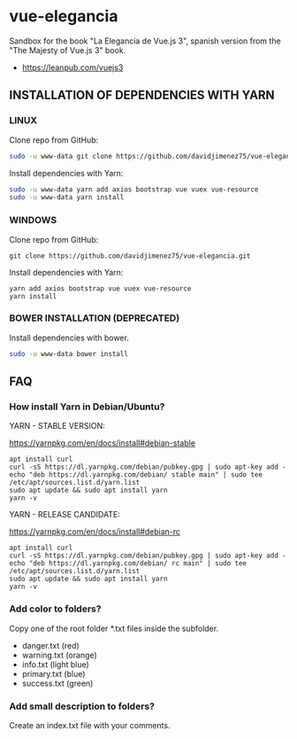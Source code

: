 # vue-elegancia

Sandbox for the book "La Elegancia de Vue.js 3", spanish version from the "The Majesty of Vue.js 3" book.

- https://leanpub.com/vuejs3



## INSTALLATION OF DEPENDENCIES WITH YARN


### LINUX

Clone repo from GitHub:

```bash
sudo -u www-data git clone https://github.com/davidjimenez75/vue-elegancia.git
```

Install dependencies with Yarn:

```bash
sudo -u www-data yarn add axios bootstrap vue vuex vue-resource
sudo -u www-data yarn install
```


### WINDOWS

Clone repo from GitHub:

```
git clone https://github.com/davidjimenez75/vue-elegancia.git
```

Install dependencies with Yarn:

```
yarn add axios bootstrap vue vuex vue-resource
yarn install
```


### BOWER INSTALLATION (DEPRECATED)

Install dependencies with bower.

```bash
sudo -u www-data bower install
```






## FAQ

### How install Yarn in Debian/Ubuntu?

YARN - STABLE VERSION:

https://yarnpkg.com/en/docs/install#debian-stable

```
apt install curl
curl -sS https://dl.yarnpkg.com/debian/pubkey.gpg | sudo apt-key add -
echo "deb https://dl.yarnpkg.com/debian/ stable main" | sudo tee /etc/apt/sources.list.d/yarn.list
sudo apt update && sudo apt install yarn
yarn -v
```

YARN - RELEASE CANDIDATE:

https://yarnpkg.com/en/docs/install#debian-rc

```
apt install curl
curl -sS https://dl.yarnpkg.com/debian/pubkey.gpg | sudo apt-key add -
echo "deb https://dl.yarnpkg.com/debian/ rc main" | sudo tee /etc/apt/sources.list.d/yarn.list
sudo apt update && sudo apt install yarn
yarn -v
```

### Add color to folders?

Copy one of the root folder *.txt files inside the subfolder.

 - danger.txt (red)
 - warning.txt (orange)
 - info.txt (light blue)
 - primary.txt (blue)
 - success.txt  (green)


### Add small description to folders?

Create an index.txt file with your comments.
